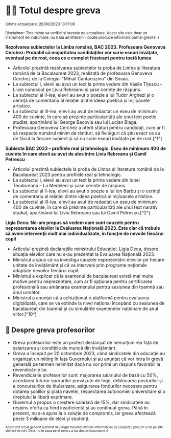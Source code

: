 # 👩‍🏫 Totul despre greva
<sub>Ultima actualizare: 26/06/2023 13:17:00</sub>

<sub>Disclaimer: Tine minte sa verifici si sursele de actualitate. Acest site este doar un instrument de indrumare: nu il lua ad litteram - poate produce informatii partial gresite :)</sub>

**Rezolvarea subiectelor la Limba română, BAC 2023. Profesoara Genoveva Cerchez: Probabil că majoritatea candidaților vor scrie eseuri învățate, eventual pe de rost, ceea ce e complet frustrant pentru toată lumea**

- Articolul prezintă rezolvarea subiectelor la proba de Limba și literatura română de la Bacalaureat 2023, realizată de profesoara Genoveva Cerchez de la Colegiul "Mihail Cantacuzino" din Sinaia.
- La subiectul I, elevii au avut un text la prima vedere din Vasile Tițescu – L-am cunoscut pe Liviu Rebreanu și șase cerințe de răspuns.
- La subiectul al II-lea, elevii au avut o poezie a lui Tudor Arghezi și o cerință de comentariu al relației dintre ideea poetică și mijloacele artistice.
- La subiectul al III-lea, elevii au avut de redactat un eseu de minimum 400 de cuvinte, în care să prezinte particularități ale unui text poetic studiat, aparținând lui George Bacovia sau lui Lucian Blaga.
- Profesoara Genoveva Cerchez a oferit sfaturi pentru candidați, cum ar fi să respecte numărul minim de rânduri, să fie siguri că știu exact ce au de făcut la fiecare subiect și să nu scrie eseuri învățate pe de rost.[^1^]

**Subiecte BAC 2023 – profilele real și tehnologic. Eseu de minimum 400 de cuvinte în care elevii au avut de ales între Liviu Rebreanu și Camil Petrescu**

- Articolul prezintă subiectele la proba de Limba și literatura română de la Bacalaureat 2023 pentru profilele real și tehnologic.
- La subiectul I, elevii au avut un text la prima vedere din Ionel Teodoreanu – La Medeleni și șase cerințe de răspuns.
- La subiectul al II-lea, elevii au avut o poezie a lui Ion Barbu și o cerință de comentariu al relației dintre ideea poetică și mijloacele artistice.
- La subiectul al III-lea, elevii au avut de redactat un eseu de minimum 400 de cuvinte, în care să prezinte particularități ale unui text narativ studiat, aparținând lui Liviu Rebreanu sau lui Camil Petrescu.[^2^]

**Ligia Deca: Ne-am propus să vedem care sunt cauzele pentru neprezentarea elevilor la Evaluarea Națională 2023. Este clar că trebuie să avem intervenții mult mai individualizate, în funcție de nevoile fiecărui copil**

- Articolul prezintă declarațiile ministrului Educației, Ligia Deca, despre situația elevilor care nu s-au prezentat la Evaluarea Națională 2023.
- Ministrul a spus că va investiga cauzele neprezentării elevilor pe fiecare unitate de învățământ și că va interveni prin programe naționale adaptate nevoilor fiecărui copil.
- Ministrul a explicat că la examenul de bacalaureat există mai multe motive pentru neprezentare, cum ar fi opțiunea pentru certificarea profesională sau amânarea examenului pentru sesiunea din toamnă sau anul următor.
- Ministrul a anunțat că a achiziționat o platformă pentru evaluarea digitalizată, care se va extinde la nivel național începând cu sesiunea de bacalaureat din toamnă și cu simulările examenelor naționale de anul viitor.[^10^]

## 🏫 Despre greva profesorilor

- Greva profesorilor este un protest declanșat de nemulțumirea față de salarizarea și condițiile de muncă din învățământ.
- Greva a început pe 20 octombrie 2023, când sindicatele din educație au organizat un miting în fața Guvernului și au anunțat că vor intra în grevă generală pe termen nelimitat dacă nu vor primi un răspuns favorabil la revendicările lor.
- Revendicările profesorilor sunt: majorarea salariului de bază cu 50%, acordarea tuturor sporurilor prevăzute de lege, deblocarea posturilor și a concursurilor de titularizare, asigurarea fondurilor necesare pentru dotarea școlilor și plata navetei, respectarea autonomiei universitare și a dreptului la liberă exprimare.
- Guvernul a propus o creștere salarială de 15%, dar sindicatele au respins oferta ca fiind insuficientă și au continuat greva. Până în prezent, nu s-a ajuns la o soluție de compromis, iar greva afectează peste 3 milioane de elevi și studenți.


<sub><sub>Acest text a fost generat automat de BingAI folosind ultimele informatii de pe Edupedu, precum si de pe alte site-uri de stiri. Deci, nu te baza pe el pentru a lua decizii importante :)</sub></sub>